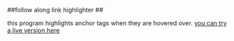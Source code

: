 ##follow along link highlighter ##

this program highlights anchor tags when they are hovered over. [you can try a live version here](https://visionary-alpaca-07485d.netlify.app/)
